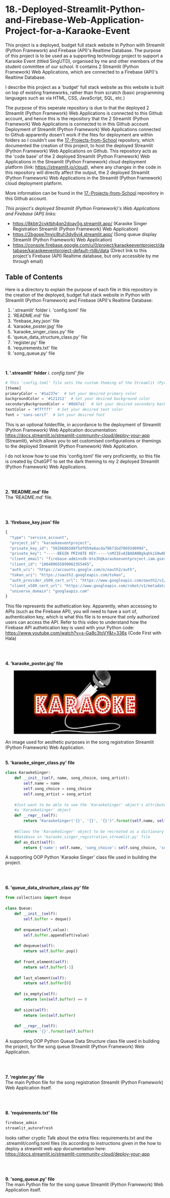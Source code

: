 # 18.-Deployed-Streamlit-Python-and-Firebase-Web-Application-Project-for-a-Karaoke-Event
This project is a deployed, budget full stack website in Python with Streamlit (Python Framework) and Firebase (API)'s Realtime Database. The purpose of this project is to be used as a supporting technology project to support a Karaoke Event (titled SingUTD), organised by me and other members of the student committee of our school. It contains 2 Streamlit (Python Framework) Web Applications, which are connected to a Firebase (API)'s Realtime Database.

I describe this project as a 'budget' full stack website as this website is built on top of existing frameworks, rather than from scratch (basic programming languages such as via HTML, CSS, JavaScript, SQL, etc.)

The purpose of this seperate repository is due to that the deployed 2 Streamlit (Python Framework) Web Applications is connected to this Github account, and hence this is the repository that the 2 Streamlit (Python Framework) Web Applications is connected to in this Github account. Deployment of Streamlit (Python Framework) Web Applications connected to Github apparently dosen't work if the files for deployment are within folders so I couldn't use the [17.-Projects-from-School](https://github.com/WindJammer6/17.-Projects-from-School) repository, which documented the creation of this project, to host the deployed Streamlit (Python Framework) Web Applications on Github. This repository acts as the 'code base' of the 2 deployed Streamlit (Python Framework) Web Applications in the Streamlit (Python Framework) cloud deployment platform (link: https://streamlit.io/cloud), where any changes in the code in this repository will directly affect the output, the 2 deployed Streamlit (Python Framework) Web Applications in the Streamlit (Python Framework) cloud deployment platform.

More information can be found in the [17.-Projects-from-School](https://github.com/WindJammer6/17.-Projects-from-School) repository in this Github account. 

*This project's deployed Streamlit (Python Framework)'s Web Applications and Firebase (API) links:*
+ https://8kbtr2cyktbh4qn2doay5g.streamlit.app/ (Karaoke Singer Registration Streamlit (Python Framework) Web Application)
+ https://2bgope7myic8tuh3dy6vi4.streamlit.app/ (Song queue display Streamlit (Python Framework) Web Application)
+ https://console.firebase.google.com/u/0/project/karaokeeventproject/database/karaokeeventproject-default-rtdb/data (Direct link to this project's Firebase (API) Realtime database, but only accessible by me through email)  

## Table of Contents
Here is a directory to explain the purpose of each file in this repository in the creation of the deployed, budget full stack website in Python with Streamlit (Python Framework) and Firebase (API)'s Realtime Database:
1. '.streamlit' folder
   i. 'config.toml' file
2. 'README.md' file
3. 'firebase_key.json' file
4. 'karaoke_poster.jpg' file
5. 'karaoke_singer_class.py' file
6. 'queue_data_structure_class.py' file
7. 'register.py' file
8. 'requirements.txt' file
9. 'song_queue.py' file

<br>

**1. '.streamlit' folder**
*i. config.toml' file*
```python
# This 'config.toml' file sets the custom theming of the Streamlit (Python) web applications. This file is created using ChatGPT.
[theme]
primaryColor = '#1a237e'  # Set your desired primary color
backgroundColor = '#121212'  # Set your desired background color
secondaryBackgroundColor = '#0d47a1'  # Set your desired secondary background color
textColor = '#ffffff'  # Set your desired text color
font = 'sans-serif'  # Set your desired font
```
This is an optional folder/file, in accordance to the deployment of Streamlit (Python Framework) Web Application documentation: https://docs.streamlit.io/streamlit-community-cloud/deploy-your-app (Streamlit), which allows you to set customised configurations or themings to the deployed Streamlit (Python Framework) Web Application.

I do not know how to use this 'config.toml' file very proficiently, so this file is created by ChatGPT to set the dark theming to my 2 deployed Streamlit (Python Framework) Web Applications.

<br>

<br>

**2. 'README.md' file**  
The 'README.md' file.

<br>

<br>

**3. 'firebase_key.json' file**
```python
{
  "type": "service_account",
  "project_id": "karaokeeventproject",
  "private_key_id": "502b60b589f5df059a8acda78671bd70693d099d",
  "private_key": "-----BEGIN PRIVATE KEY-----\nMIIEvAIBADANBgkqhkiG9w0BAQEFAASCBKYwggSiAgEAAoIBAQC8br45N0sc40eB\nzxRQz1huRCetv8TC31JnUapuFOD/dZo/3mzWDpZeg8bu4jS41x7d8j0zEa6Pwdcs\nYrHJBuMh8qpatQvilH3PvjLMSnVCW9Nk7R0ew/t3fRwfijQlsG4jaZT1EQIdmHrP\nChaKa+PyhxJAEvzsJYMuQLdiUOxzaHgjhROM5bpaLk41tQadtaY5HUXg4C5AaxS/\nJ6JpdKNLGEQ7DC/p7pvdBgpGz2ry7uU0dq69Gb5DloQOM2Ynds73WnidqTTWk2aM\nsjKiV0+tyzpf0Ok4sApXsPemKTnmdsGcYGkVasNB6S1q9U11i3TnP/989B9kL2mb\n6OfioWsxAgMBAAECggEAGXortBa6zCwatf1mtMpkHXyPlNlx5BtHy/ppvbqK9V9U\nPMB5HLQaNqtAkXn6QOetH7sp9Sa14HAIBNNPUGvi9+sUh3ElKzyCij0gJykGE7PQ\nsDuzDT7YWD6NN+J6zIG/UoBrCHuFOrUsHaQyigKublM+73Thx5gG1ZEgemWQosXI\nlLWa1VHqPvKFcPFpFhoCOsAfLFhBnqBYXem5x0fGC4EwXa6UjqLj/799ZdlLwHDJ\nbK6GZvHT7WJ+drvyXwFTlEVpSG8Kq1amoY0KGmYzZxM5mtxKalWzCwQt5995hz6f\nPwEDFTdGcyIADJJ5Hacy5YMVOV/6E3hTWkeJoLFSJQKBgQDx+7Tpr3D/qs73R+vs\nMn5vv7wowmaCLf3yXDLc0CAjRI15gbNFV8Ri1F2iU4xZQNi7JpEcaOC1uIRF1mNi\n1s6ZWi9J9KXvzsLM/CLnETTiFrKIWhQRGLUUtgc4FnMrSgCaQhbBwp9BQcCvGDkL\n9ZKkEd1jH5rnKku+1sq+NcmLAwKBgQDHWPNk+j0DAJc7UyrIGDXJnwOCoJYaARfK\no2EtsRdURu7B27qPTJVUuLQLdiU8k7T65Ca3sy4AN3MWvy6n2ULB6yUSAVJ0t86x\np1XIrfzKD6r6XLOXXOhJBKLRGLMZQERjzX8DGjd7WA81eSx55Ao/9I8NXyJJFdng\n1fbYZi2guwKBgG+SF6r7akVncv/O2HdSHLvXkqDUaUEyhXkei5EGIRtBu10/sPGS\n8wiCVB3JGdf5LzSzJosLzDfdOJeerrpewmkwjMczluLH2Ud8JXeWlmR8BJsbtU7g\nrnU7LH7u0vEtsLNvL2DtJFKJR5czuvHJq3AckI/ofZqCBOSb0mT7Fc8TAoGAAty/\nGesR5zIh+cMW8SqP0yZKWZzOqu7rFYjFA2/wgtBF61ipVBdoaYABbcyzeiwwxA10\nlNyow24IZAI4vEY9VCV5Mcn9Ehn1iM17SNdestQIw3GDTqAR4cKER/ZP1AP9N2Wi\n9jtxIn9AMKddwR5KG2L6jtmX127N4xGPasoEy7MCgYBRe1Q6lZC9mNktODoutH5Z\ncTPQC+FANB1nv/gzV65gKTnfIZacEoW/7lnpVqNJ2QllSKZCQpzHseNjqiUbbcWI\nWwHS8rxYDu9ui6sQRFwqFyGI/1Sxor5QFrLGPt2yvQGMQBt8pbjnUV5pitZlvaiN\ncjwn2PttAYre+rFUaDICVw==\n-----END PRIVATE KEY-----\n",
  "client_email": "firebase-adminsdk-bto3h@karaokeeventproject.iam.gserviceaccount.com",
  "client_id": "106409655899062355465",
  "auth_uri": "https://accounts.google.com/o/oauth2/auth",
  "token_uri": "https://oauth2.googleapis.com/token",
  "auth_provider_x509_cert_url": "https://www.googleapis.com/oauth2/v1/certs",
  "client_x509_cert_url": "https://www.googleapis.com/robot/v1/metadata/x509/firebase-adminsdk-bto3h%40karaokeeventproject.iam.gserviceaccount.com",
  "universe_domain": "googleapis.com"
}
```
This file represents the authetication key. Apparently, when accessing to APIs (such as the Firebase API), you will need to have a sort of, authentication key, which is what this file is to ensure that only authorized users can access the API. Refer to this video to understand how the Firebase API authetication key is used with your Python code: https://www.youtube.com/watch?v=s-Ga8c3toVY&t=336s (Code First with Hala) 

<br>

<br>

**4. 'karaoke_poster.jpg' file**
<p align="center"> 
  <img src="https://github.com/WindJammer6/18.-Deployed-Streamlit-Python-and-Firebase-Web-Application-Project-for-a-Karaoke-Event/blob/main/karaoke_poster.jpg"  width="450" height="200">
</p>
An image used for aesthetic purposes in the song registration Streamlit (Python Framework) Web Application.

<br>

<br>

**5. 'karaoke_singer_class.py' file**
```python
class KaraokeSinger:
    def __init__(self, name, song_choice, song_artist):
        self.name = name
        self.song_choice = song_choice
        self.song_artist = song_artist

    #Just want to be able to see the 'KaraokeSinger' object's attribute in the terminal when it is printed rather than
    #a 'KaraokeSinger' object
    def __repr__(self):
        return "KaraokeSinger('{}', '{}', '{}')".format(self.name, self.song_choice, self.song_artist)
    
    #Allows the 'KaraokeSinger' object to be recreated as a dictionary so it can be used to be reuploaded into the csv 
    #database in 'karaoke_singer_registration_streamlit.py' file
    def as_dict(self):
        return {'name': self.name, 'song_choice': self.song_choice, 'song_artist': self.song_artist}
```
A supporting OOP Python 'Karaoke Singer' class file used in building the project. 

<br>

<br>

**6. 'queue_data_structure_class.py' file**
```python
from collections import deque

class Queue:
    def __init__(self):
        self.buffer = deque()

    def enqueue(self,value):
        self.buffer.appendleft(value)

    def dequeue(self):
        return self.buffer.pop()

    def front_element(self):
        return self.buffer[-1]
    
    def last_element(self):
        return self.buffer[0]
    
    def is_empty(self):
        return len(self.buffer) == 0
    
    def size(self):
        return len(self.buffer)
    
    def __repr__(self):
        return '{}'.format(self.buffer)
```
A supporting OOP Python Queue Data Structure class file used in building the project, for the song queue Streamlit (Python Framework) Web Application.

<br>

<br>

**7. 'register.py' file**  
The main Python file for the song registration Streamlit (Python Framework) Web Application itself.

<br>

<br>

**8. 'requirements.txt' file**
```python
firebase_admin
streamlit_autorefresh
```
looks rather cryptic
Talk about the extra files: requirements.txt and the .streamlit/config.toml files (its according to instructions given in the how to deploy a streamlit web app documentation here: https://docs.streamlit.io/streamlit-community-cloud/deploy-your-app


<br>

<br>

**9. 'song_queue.py' file**  
The main Python file for the song queue Streamlit (Python Framework) Web Application itself.



